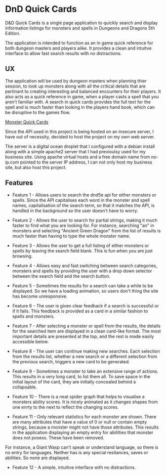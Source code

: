 # DnD Quick Cards

D&D Quick Cards is a single page application to quickly search and display information listings for monsters and spells in Dungeons and Dragons 5th Edition. 

The application is intended to function as an in game quick reference for both dungeon masters and players alike. It provides a clean and intuitve interface to allow fast search results with no distractions. 

## UX

The application will be used by dungeon masters when planning thier session, to look up monsters along with all the critical details that are pertinant to creating interesting and balanced encounters for their players. It also acts as a quick reference in game, when a player casts a spell that you aren't familiar with. A search in quick cards provides the full text for the spell and is much faster than looking in the players hand book, which can be disruptive to the games flow.

[Monster Quick Cards](http://quickcards.ddns.net)

Since the API used in this project is being hosted on an insecure server, I have out of necessity, decided to host the project on my own web server.

The server is a digital ocean droplet that I configured with a debian install along with a simple apache2 server that I had previoulsy used for my business site. Using apache virtual hosts and a free domain name from no-ip.com pointed to the server IP address, I can not only host my business site, but also host this project. 


## Features

- Feature 1 - Allows users to search the dnd5e api for either monsters or spells. Since the API capitalises each word in the monster and spell names, capitalisation of the search term, so that it matches the API, is handled in the background so the user doesn't have to worry.

- Feature 2 - Allows the user to search for partial strings, making it much faster to find what you are looking for. For instance, searching "an" in monsters and selecting "Ancient Green Dragon" from the list of results is much faster than having to type the whole monster name.

- Feature 3 - Allows the user to get a full listing of either monsters or spells by leaving the search field blank. This is fun when you are just browsing. 

- Feature 4 - Allows easy and fast switching between search categories, monsters and spells by providing the user with a drop down selector between the search field and the search button. 

- Feature 5 - Sometimes the results for a search can take a while to be displayed. So we have a loading animation, so users don't thing the site has become unresponsive. 

- Feature 6 - The user is given clear feedback if a search is successful or if it fails. This feedback is provided as a card in a similar fashion to spells and monsters. 

- Feature 7 - After selecting a monster or spell from the results, the details for the searched item are displayed in a clean card-like format. The most important details are presented at the top, and the rest is made easily accessible below. 

- Feature 8 - The user can continue making new searches. Each selection from the results list, whether a new search or a different selection from the previous search, triggers a new card to be generated.

- Feature 9 - Sometimes a monster to take an extensive range of actions. This results in a very long card, to list them all. To save space in the initial layout of the card, they are initially concealed behind a collapsable. 

- Feature 10 - There is a neat spider graph that helps to visualise a monsters ability scores. It is nicely animated as it changes shapes from one enrty to the next to reflect the changing scores.

- Feature 11 - Only relevant statistics for each monster are shown. There are many attributes that have a value of 0 or null or contain empty strings, because a monster might not have those attributes. This results in the application displaying an empty entry for abililties that monster does not posess. These have been removed.

For instance, a Giant Wasp can't speak or understand language, so there is no entry for languages. Neither has is any special resitances, saves or abilities. So none are displayed.

- Feature 12 - A simple, intuitive interface with no distractions. 




